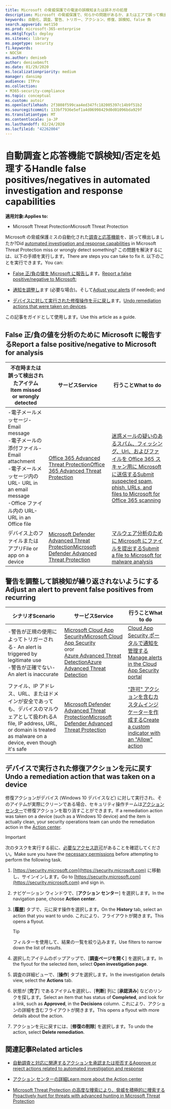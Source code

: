 ```yaml
---
title: Microsoft の脅威保護での電波の誤検知または誤ネガの処理
description: Microsoft の脅威保護で、何らかの問題があるか、またはエアで誤って検出されましたか? 分析のために誤検知または誤検知を Microsoft に送信する方法について説明します。
keywords: 自動化、調査、警告、トリガー、アクション、修復、誤検知、false 負
search.appverid: met150
ms.prod: microsoft-365-enterprise
ms.mktglfcycl: deploy
ms.sitesec: library
ms.pagetype: security
f1.keywords:
- NOCSH
ms.author: deniseb
author: denisebmsft
ms.date: 01/29/2020
ms.localizationpriority: medium
manager: dansimp
audience: ITPro
ms.collection:
- M365-security-compliance
ms.topic: conceptual
ms.custom: autoir
ms.openlocfilehash: 2f3808f599caa4ed347fc182005397c14b9f51b2
ms.sourcegitcommit: 133bf7936e5ef1a4d06998429d0d01096bda929f
ms.translationtype: MT
ms.contentlocale: ja-JP
ms.lasthandoff: 02/24/2020
ms.locfileid: "42262004"
---
```

# <a name="handle-false-positivesnegatives-in-automated-investigation-and-response-capabilities"></a><span data-ttu-id="ad26b-105">自動調査と応答機能で誤検知/否定を処理する</span><span class="sxs-lookup"><span data-stu-id="ad26b-105">Handle false positives/negatives in automated investigation and response capabilities</span></span>

<span data-ttu-id="ad26b-106">**適用対象:**</span><span class="sxs-lookup"><span data-stu-id="ad26b-106">**Applies to:**</span></span>
- <span data-ttu-id="ad26b-107">Microsoft Threat Protection</span><span class="sxs-lookup"><span data-stu-id="ad26b-107">Microsoft Threat Protection</span></span>

<span data-ttu-id="ad26b-108">Microsoft の脅威保護ミスの自動化された[調査と応答機能](mtp-autoir.md)を、誤って検出しましたか?</span><span class="sxs-lookup"><span data-stu-id="ad26b-108">Did [automated investigation and response capabilities](mtp-autoir.md) in Microsoft Threat Protection miss or wrongly detect something?</span></span> <span data-ttu-id="ad26b-109">この問題を解決するには、以下の手順を実行します。</span><span class="sxs-lookup"><span data-stu-id="ad26b-109">There are steps you can take to fix it.</span></span> <span data-ttu-id="ad26b-110">以下のことを実行できます。</span><span class="sxs-lookup"><span data-stu-id="ad26b-110">You can:</span></span>

- <span data-ttu-id="ad26b-111">[False 正/負の値を Microsoft に報告し](#report-a-false-positivenegative-to-microsoft-for-analysis)ます。</span><span class="sxs-lookup"><span data-stu-id="ad26b-111">[Report a false positive/negative to Microsoft](#report-a-false-positivenegative-to-microsoft-for-analysis);</span></span>

- <span data-ttu-id="ad26b-112">[通知を調整し](#adjust-an-alert-to-prevent-false-positives-from-recurring)ます (必要な場合)。そして</span><span class="sxs-lookup"><span data-stu-id="ad26b-112">[Adjust your alerts](#adjust-an-alert-to-prevent-false-positives-from-recurring) (if needed); and</span></span> 

- <span data-ttu-id="ad26b-113">[デバイスに対して実行された修復操作を元に戻し](#undo-a-remediation-action-that-was-taken-on-a-device)ます。</span><span class="sxs-lookup"><span data-stu-id="ad26b-113">[Undo remediation actions that were taken on devices](#undo-a-remediation-action-that-was-taken-on-a-device).</span></span> 

<span data-ttu-id="ad26b-114">この記事をガイドとして使用します。</span><span class="sxs-lookup"><span data-stu-id="ad26b-114">Use this article as a guide.</span></span> 

## <a name="report-a-false-positivenegative-to-microsoft-for-analysis"></a><span data-ttu-id="ad26b-115">False 正/負の値を分析のために Microsoft に報告する</span><span class="sxs-lookup"><span data-stu-id="ad26b-115">Report a false positive/negative to Microsoft for analysis</span></span>

|<span data-ttu-id="ad26b-116">不在時または誤って検出されたアイテム</span><span class="sxs-lookup"><span data-stu-id="ad26b-116">Item missed or wrongly detected</span></span> |<span data-ttu-id="ad26b-117">サービス</span><span class="sxs-lookup"><span data-stu-id="ad26b-117">Service</span></span>  |<span data-ttu-id="ad26b-118">行うこと</span><span class="sxs-lookup"><span data-stu-id="ad26b-118">What to do</span></span>  |
|---------|---------|---------|
|<span data-ttu-id="ad26b-119">-電子メールメッセージ</span><span class="sxs-lookup"><span data-stu-id="ad26b-119">- Email message</span></span> <br/><span data-ttu-id="ad26b-120">-電子メールの添付ファイル</span><span class="sxs-lookup"><span data-stu-id="ad26b-120">- Email attachment</span></span> <br/><span data-ttu-id="ad26b-121">-電子メールメッセージ内の URL</span><span class="sxs-lookup"><span data-stu-id="ad26b-121">- URL in an email message</span></span><br/><span data-ttu-id="ad26b-122">-Office ファイル内の URL</span><span class="sxs-lookup"><span data-stu-id="ad26b-122">- URL in an Office file</span></span>      |[<span data-ttu-id="ad26b-123">Office 365 Advanced Threat Protection</span><span class="sxs-lookup"><span data-stu-id="ad26b-123">Office 365 Advanced Threat Protection</span></span>](https://docs.microsoft.com/microsoft-365/security/office-365-security/office-365-atp)        |[<span data-ttu-id="ad26b-124">迷惑メールの疑いのあるスパム、フィッシング、Url、およびファイルを Office 365 スキャン用に Microsoft に送信する</span><span class="sxs-lookup"><span data-stu-id="ad26b-124">Submit suspected spam, phish, URLs, and files to Microsoft for Office 365 scanning</span></span>](https://docs.microsoft.com/microsoft-365/security/office-365-security/admin-submission)         |
|<span data-ttu-id="ad26b-125">デバイス上のファイルまたはアプリ</span><span class="sxs-lookup"><span data-stu-id="ad26b-125">File or app on a device</span></span>    |[<span data-ttu-id="ad26b-126">Microsoft Defender Advanced Threat Protection</span><span class="sxs-lookup"><span data-stu-id="ad26b-126">Microsoft Defender Advanced Threat Protection</span></span>](https://docs.microsoft.com/windows/security/threat-protection)         |[<span data-ttu-id="ad26b-127">マルウェア分析のために Microsoft にファイルを提出する</span><span class="sxs-lookup"><span data-stu-id="ad26b-127">Submit a file to Microsoft for malware analysis</span></span>](https://www.microsoft.com/wdsi/filesubmission)         |

## <a name="adjust-an-alert-to-prevent-false-positives-from-recurring"></a><span data-ttu-id="ad26b-128">警告を調整して誤検知が繰り返されないようにする</span><span class="sxs-lookup"><span data-stu-id="ad26b-128">Adjust an alert to prevent false positives from recurring</span></span>

|<span data-ttu-id="ad26b-129">シナリオ</span><span class="sxs-lookup"><span data-stu-id="ad26b-129">Scenario</span></span> |<span data-ttu-id="ad26b-130">サービス</span><span class="sxs-lookup"><span data-stu-id="ad26b-130">Service</span></span> |<span data-ttu-id="ad26b-131">行うこと</span><span class="sxs-lookup"><span data-stu-id="ad26b-131">What to do</span></span> |
|--------|--------|--------|
|<span data-ttu-id="ad26b-132">-警告が正規の使用によってトリガーされる</span><span class="sxs-lookup"><span data-stu-id="ad26b-132">- An alert is triggered by legitimate use</span></span> <br/><span data-ttu-id="ad26b-133">-警告が正確でない</span><span class="sxs-lookup"><span data-stu-id="ad26b-133">- An alert is inaccurate</span></span>    |[<span data-ttu-id="ad26b-134">Microsoft Cloud App Security</span><span class="sxs-lookup"><span data-stu-id="ad26b-134">Microsoft Cloud App Security</span></span>](https://docs.microsoft.com/cloud-app-security)<br/> <span data-ttu-id="ad26b-135">or</span><span class="sxs-lookup"><span data-stu-id="ad26b-135">or</span></span> <br/>[<span data-ttu-id="ad26b-136">Azure Advanced Threat Detection</span><span class="sxs-lookup"><span data-stu-id="ad26b-136">Azure Advanced Threat Detection</span></span>](https://docs.microsoft.com/azure/security/fundamentals/threat-detection)         |[<span data-ttu-id="ad26b-137">Cloud App Security ポータルで通知を管理する</span><span class="sxs-lookup"><span data-stu-id="ad26b-137">Manage alerts in the Cloud App Security portal</span></span>](https://docs.microsoft.com/cloud-app-security/managing-alerts)         |
|<span data-ttu-id="ad26b-138">ファイル、IP アドレス、URL、またはドメインが安全であっても、デバイスのマルウェアとして扱われる</span><span class="sxs-lookup"><span data-stu-id="ad26b-138">A file, IP address, URL, or domain is treated as malware on a device, even though it's safe</span></span>|[<span data-ttu-id="ad26b-139">Microsoft Defender Advanced Threat Protection</span><span class="sxs-lookup"><span data-stu-id="ad26b-139">Microsoft Defender Advanced Threat Protection</span></span>](https://docs.microsoft.com/windows/security/threat-protection) |[<span data-ttu-id="ad26b-140">"許可" アクションを含むカスタムインジケーターを作成する</span><span class="sxs-lookup"><span data-stu-id="ad26b-140">Create a custom indicator with an "Allow" action</span></span>](https://docs.microsoft.com/windows/security/threat-protection/microsoft-defender-atp/manage-indicators) |


## <a name="undo-a-remediation-action-that-was-taken-on-a-device"></a><span data-ttu-id="ad26b-141">デバイスで実行された修復アクションを元に戻す</span><span class="sxs-lookup"><span data-stu-id="ad26b-141">Undo a remediation action that was taken on a device</span></span>

<span data-ttu-id="ad26b-142">修復アクションがデバイス (Windows 10 デバイスなど) に対して実行され、そのアイテムが実際にクリーンである場合、セキュリティ操作チームは[アクションセンター](mtp-action-center.md)で修復アクションを取り消すことができます。</span><span class="sxs-lookup"><span data-stu-id="ad26b-142">If a remediation action was taken on a device (such as a Windows 10 device) and the item is actually clean, your security operations team can undo the remediation action in the [Action center](mtp-action-center.md).</span></span>

> [!IMPORTANT]
> <span data-ttu-id="ad26b-143">次のタスクを実行する前に、[必要なアクセス許可](mtp-action-center.md#required-permissions-for-action-center-tasks)があることを確認してください。</span><span class="sxs-lookup"><span data-stu-id="ad26b-143">Make sure you have the [necessary permissions](mtp-action-center.md#required-permissions-for-action-center-tasks) before attempting to perform the following task.</span></span>

1. <span data-ttu-id="ad26b-144">[https://security.microsoft.com](https://security.microsoft.com) に移動し、サインインします。</span><span class="sxs-lookup"><span data-stu-id="ad26b-144">Go to [https://security.microsoft.com](https://security.microsoft.com) and sign in.</span></span> 

2. <span data-ttu-id="ad26b-145">ナビゲーション ウィンドウで、[**アクション センター**] を選択します。</span><span class="sxs-lookup"><span data-stu-id="ad26b-145">In the navigation pane, choose **Action center**.</span></span> 

3. <span data-ttu-id="ad26b-146">[**履歴**] タブで、元に戻す操作を選択します。</span><span class="sxs-lookup"><span data-stu-id="ad26b-146">On the **History** tab, select an action that you want to undo.</span></span> <span data-ttu-id="ad26b-147">これにより、フライアウトが開きます。</span><span class="sxs-lookup"><span data-stu-id="ad26b-147">This opens a flyout.</span></span><br/>
    > [!TIP]
    > <span data-ttu-id="ad26b-148">フィルターを使用して、結果の一覧を絞り込みます。</span><span class="sxs-lookup"><span data-stu-id="ad26b-148">Use filters to narrow down the list of results.</span></span> 

4. <span data-ttu-id="ad26b-149">選択したアイテムのポップアップで、[**調査ページを開く**] を選択します。</span><span class="sxs-lookup"><span data-stu-id="ad26b-149">In the flyout for the selected item, select **Open investigation page**.</span></span>

5. <span data-ttu-id="ad26b-150">調査の詳細ビューで、[**操作**] タブを選択します。</span><span class="sxs-lookup"><span data-stu-id="ad26b-150">In the investigation details view, select the **Actions** tab.</span></span>

6. <span data-ttu-id="ad26b-151">状態が [**完了**] であるアイテムを選択し、[**判断**] 列に [**承認済み**] などのリンクを探します。</span><span class="sxs-lookup"><span data-stu-id="ad26b-151">Select an item that has status of **Completed**, and look for a link, such as **Approved**, in the **Decisions** column.</span></span> <span data-ttu-id="ad26b-152">これにより、アクションの詳細を含むフライアウトが開きます。</span><span class="sxs-lookup"><span data-stu-id="ad26b-152">This opens a flyout with more details about the action.</span></span>

7. <span data-ttu-id="ad26b-153">アクションを元に戻すには、[**修復の削除**] を選択します。</span><span class="sxs-lookup"><span data-stu-id="ad26b-153">To undo the action, select **Delete remediation**.</span></span>

## <a name="related-articles"></a><span data-ttu-id="ad26b-154">関連記事</span><span class="sxs-lookup"><span data-stu-id="ad26b-154">Related articles</span></span>

- [<span data-ttu-id="ad26b-155">自動調査と対応に関連するアクションを承認または拒否する</span><span class="sxs-lookup"><span data-stu-id="ad26b-155">Approve or reject actions related to automated investigation and response</span></span>](mtp-autoir-actions.md)

- [<span data-ttu-id="ad26b-156">アクション センターの詳細</span><span class="sxs-lookup"><span data-stu-id="ad26b-156">Learn more about the Action center</span></span>](mtp-action-center.md)

- [<span data-ttu-id="ad26b-157">Microsoft Threat Protection の高度な捜索により、脅威を積極的に捜索する</span><span class="sxs-lookup"><span data-stu-id="ad26b-157">Proactively hunt for threats with advanced hunting in Microsoft Threat Protection</span></span>](advanced-hunting-overview.md)
